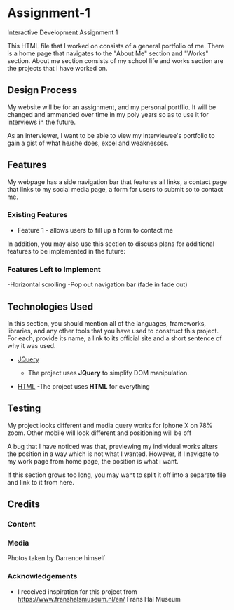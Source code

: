 # Assignment-1
Interactive Development Assignment 1

This HTML file that I worked on consists of a general portfolio of me. There is a home page that navigates to the "About Me" section and "Works" section. About me section consists of my school life and works section are the projects that I have worked on.
 
## Design Process
 
My website will be for an assignment, and my personal portflio. It will be changed and ammended over time in my poly years so as to use it for interviews in the future.

As an interviewer, I want to be able to view my interviewee's portfolio to gain a gist of what he/she does, excel and weaknesses.


## Features

My webpage has a side navigation bar that features all links, a contact page that links to my social media page, a form for users to submit so to contact me.
 
### Existing Features
- Feature 1 - allows users to fill up a form to contact me

In addition, you may also use this section to discuss plans for additional features to be implemented in the future:

### Features Left to Implement
-Horizontal scrolling
-Pop out navigation bar (fade in fade out)

## Technologies Used

In this section, you should mention all of the languages, frameworks, libraries, and any other tools that you have used to construct this project. For each, provide its name, a link to its official site and a short sentence of why it was used.

- [JQuery](https://jquery.com)
    - The project uses **JQuery** to simplify DOM manipulation.

- [HTML](https://www.w3schools.com/)
    -The project uses **HTML** for everything


## Testing
My project looks different and media query works for Iphone X on 78% zoom. Other mobile will look different and positioning will be off

A bug that I have noticed was that, previewing my individual works alters the position in a way which is not what I wanted. However, if I navigate to my work page from home page, the position is what i want.

If this section grows too long, you may want to split it off into a separate file and link to it from here.

## Credits

### Content

### Media
Photos taken by Darrence himself
### Acknowledgements

- I received inspiration for this project from https://www.franshalsmuseum.nl/en/ Frans Hal Museum